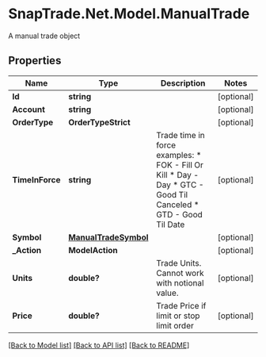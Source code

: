 # SnapTrade.Net.Model.ManualTrade
A manual trade object

## Properties

Name | Type | Description | Notes
------------ | ------------- | ------------- | -------------
**Id** | **string** |  | [optional] 
**Account** | **string** |  | [optional] 
**OrderType** | **OrderTypeStrict** |  | [optional] 
**TimeInForce** | **string** | Trade time in force examples:   * FOK - Fill Or Kill   * Day - Day   * GTC - Good Til Canceled   * GTD - Good Til Date  | [optional] 
**Symbol** | [**ManualTradeSymbol**](ManualTradeSymbol.md) |  | [optional] 
**_Action** | **ModelAction** |  | [optional] 
**Units** | **double?** | Trade Units. Cannot work with notional value. | [optional] 
**Price** | **double?** | Trade Price if limit or stop limit order | [optional] 

[[Back to Model list]](../README.md#documentation-for-models) [[Back to API list]](../README.md#documentation-for-api-endpoints) [[Back to README]](../README.md)

